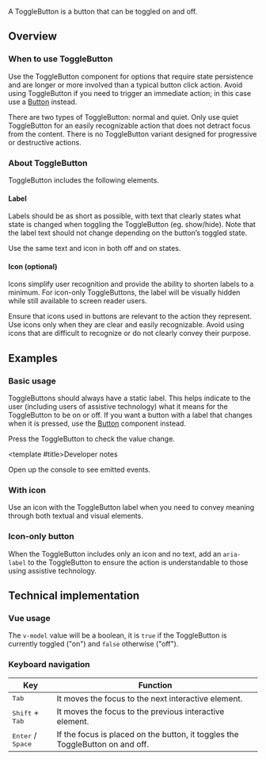 <script setup>
import { CdxAccordion } from '@wikimedia/codex';
import CdxDocsConfigurableGeneric from '@/../src/components/configurable-generic/ConfigurableGeneric.vue';
import SingleButton from '@/../component-demos/toggle-button/examples/SingleButton.vue';
import ButtonWithIcon from '@/../component-demos/toggle-button/examples/ButtonWithIcon.vue';
import IconOnlyButton from '@/../component-demos/toggle-button/examples/IconOnlyButton.vue';

const controlsConfig = [
	{
		name: 'disabled',
		type: 'boolean'
	},
	{
		name: 'quiet',
		type: 'boolean'
	},
	{
		name: 'default',
		type: 'slot',
		default: 'Button text'
	}
];
</script>

A ToggleButton is a button that can be toggled on and off.

<cdx-demo-wrapper :controls-config="controlsConfig" :show-generated-code="true" generated-model-name="buttonValue">
<template v-slot:demo="{ propValues, slotValues }">
	<cdx-docs-configurable-generic v-bind="propValues">
	{{ slotValues.default }}
	</cdx-docs-configurable-generic>
</template>
</cdx-demo-wrapper>

## Overview

### When to use ToggleButton

Use the ToggleButton component for options that require state persistence and are longer or more
involved than a typical button click action. Avoid using ToggleButton if you need to trigger an
immediate action; in this case use a [Button](./button.md) instead.

There are two types of ToggleButton: normal and quiet. Only use quiet ToggleButton for an easily recognizable
action that does not detract focus from the content. There is no ToggleButton variant designed
for progressive or destructive actions.

### About ToggleButton

ToggleButton includes the following elements.

#### Label

Labels should be as short as possible, with text that clearly states what state is changed
when toggling the ToggleButton (eg. show/hide). Note that the label text should not change depending on
the button’s toggled state.

<cdx-demo-best-practices>

<cdx-demo-best-practice>Use the same text and icon in both off and on states.</cdx-demo-best-practice>

</cdx-demo-best-practices>

#### Icon (optional)

Icons simplify user recognition and provide the ability to shorten labels to a minimum. For icon-only ToggleButtons, the label will be visually hidden while still available to
screen reader users.

<cdx-demo-best-practices>

<cdx-demo-best-practice>Ensure that icons used in buttons are relevant to the action they represent.</cdx-demo-best-practice>
<cdx-demo-best-practice>Use icons only when they are clear and easily recognizable.</cdx-demo-best-practice>
<cdx-demo-best-practice type="dont">Avoid using icons that are difficult to recognize or do not clearly convey their purpose.</cdx-demo-best-practice>

</cdx-demo-best-practices>

## Examples

### Basic usage

ToggleButtons should always have a static label. This helps indicate to the user (including users
of assistive technology) what it means for the ToggleButton to be on or off. If you want a button with a
label that changes when it is pressed, use the [Button](./button.md) component instead.

Press the ToggleButton to check the value change.

<cdx-demo-wrapper>
<template v-slot:demo>
	<single-button />
</template>

<template v-slot:code>

:::code-group

<<< @/../component-demos/toggle-button/examples/SingleButton.vue [NPM]

<<< @/../component-demos/toggle-button/examples-mw/SingleButton.vue [MediaWiki]

:::

</template>
</cdx-demo-wrapper>

<cdx-accordion>

<template #title>Developer notes</template>

Open up the console to see emitted events.

</cdx-accordion>

### With icon

Use an icon with the ToggleButton label when you need to convey meaning through both textual and visual elements.

<cdx-demo-wrapper>
<template v-slot:demo>
	<button-with-icon />
</template>

<template v-slot:code>

:::code-group

<<< @/../component-demos/toggle-button/examples/ButtonWithIcon.vue [NPM]

<<< @/../component-demos/toggle-button/examples-mw/ButtonWithIcon.vue [MediaWiki]

:::

</template>
</cdx-demo-wrapper>

### Icon-only button

When the ToggleButton includes only an icon and no text,  add an `aria-label` to the ToggleButton
to ensure the action is understandable to those using assistive technology.

<cdx-demo-wrapper>
<template v-slot:demo>
	<icon-only-button />
</template>

<template v-slot:code>

:::code-group

<<< @/../component-demos/toggle-button/examples/IconOnlyButton.vue [NPM]

<<< @/../component-demos/toggle-button/examples-mw/IconOnlyButton.vue [MediaWiki]

:::

</template>
</cdx-demo-wrapper>

## Technical implementation

### Vue usage

The `v-model` value will be a boolean, it is `true` if the ToggleButton is currently toggled ("on")
and `false` otherwise ("off").

### Keyboard navigation

| Key | Function |
| -- | -- |
| <kbd>Tab</kbd> | It moves the focus to the next interactive element. |
| <kbd>Shift</kbd> + <kbd>Tab</kbd> | It moves the focus to the previous interactive element. |
| <kbd>Enter</kbd> / <kbd>Space</kbd> | If the focus is placed on the button, it toggles the ToggleButton on and off. |